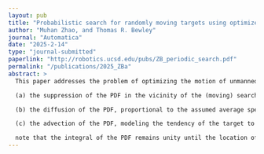 ```yaml
---
layout: pub
title: "Probabilistic search for randomly moving targets using optimized time-periodic orbits of multiple search vehicles"
author: "Muhan Zhao, and Thomas R. Bewley"
journal: "Automatica"
date: "2025-2-14"
type: "journal-submitted"
paperlink: "http://robotics.ucsd.edu/pubs/ZB_periodic_search.pdf"
permalink: "/publications/2025_ZBa"
abstract: >
  This paper addresses the problem of optimizing the motion of unmanned vehicles to search for a target, such as an animal, that is moving in an unpredictable manner, modeled as a diffusion process. In the absence of observations by the search vehicles, the probability density function (PDF) modeling the target’s possible whereabouts is taken as statistically stationary, localized to within some region of interest (ROI); such a model is valid for the “territory” or “range” of many animals, both predators and prey. The time evolution of this PDF is governed by a forced Fokker–Planck equation (fFPE), which balances

  (a) the suppression of the PDF in the vicinity of the (moving) search vehicles, due to their observations,

  (b) the diffusion of the PDF, proportional to the assumed average speed of the (randomly moving) target, and 

  (c) the advection of the PDF, modeling the tendency of the target to remain within its ROI;

  note that the integral of the PDF remains unity until the location of the target is discovered by the search vehicles. A computational framework based on iterative computations of a relevant adjoint field is developed and implemented numerically. This facilitates gradient-based optimization of the feasible motions of the search vehicles, mathematically modeled as nonholonomic unicycles, to maximize the expected time-averaged rate of discovery of the target, based on the (evolving) PDF model of the target’s possible whereabouts, together with the paths of the search vehicles through this PDF. For simplicity in the subsequent (repeated) application of the optimized result, the trajectories of the search vehicles over the ROI are constrained by the optimization approach used in this work to be periodic in time.
---
```


